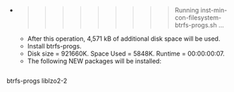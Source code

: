 * >>>>>>>>> Running inst-min-con-filesystem-btrfs-progs.sh ...
  * After this operation, 4,571 kB of additional disk space will be used.
  * Install btrfs-progs.
  * Disk size = 921660K. Space Used = 5848K. Runtime = 00:00:00:07.
  * The following NEW packages will be installed:
  ```bash
btrfs-progs liblzo2-2
  ```
